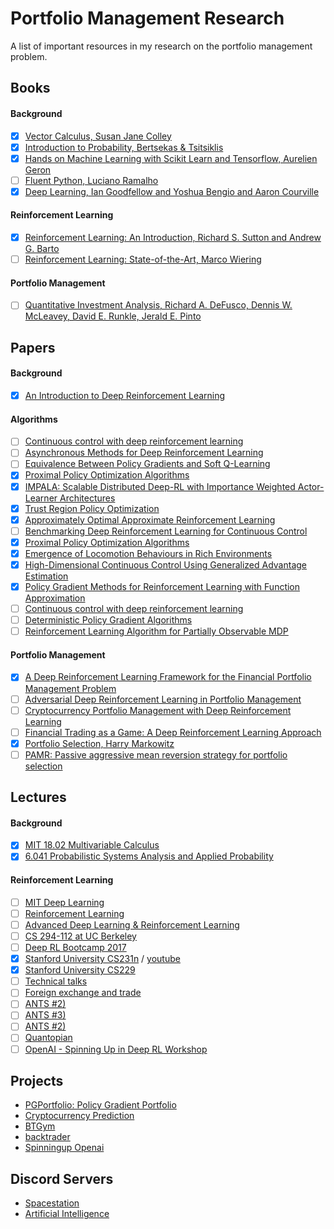 # Portfolio Management Research

A list of important resources in my research on the portfolio management problem.
  
## Books
#### Background
- [x] [Vector Calculus, Susan Jane Colley](/books/Vector%20Calculus.pdf)
- [x] [Introduction to Probability, Bertsekas & Tsitsiklis](/books/Math--Bertsekas_Tsitsiklis_Introduction_to_probability.pdf)
- [x] [Hands on Machine Learning with Scikit Learn and Tensorflow, Aurelien Geron](/books/Hands%20on%20Machine%20Learning%20with%20Scikit%20Learn%20and%20Tensorflow.pdf)
- [ ] [Fluent Python, Luciano Ramalho](http://1.droppdf.com/files/X06AR/fluent-python-2015-.pdf)
- [x] [Deep Learning, Ian Goodfellow and Yoshua Bengio and Aaron Courville](/books/deeplearningbook.pdf)
#### Reinforcement Learning
- [x] [Reinforcement Learning: An Introduction, Richard S. Sutton and Andrew G. Barto](https://web.stanford.edu/class/psych209/Readings/SuttonBartoIPRLBook2ndEd.pdf)
- [ ] [Reinforcement Learning: State-of-the-Art, Marco Wiering](/books/ReinforcementLearningState-of-the-Art.pdf)
#### Portfolio Management
- [ ] [Quantitative Investment Analysis, Richard A. DeFusco, Dennis W. McLeavey, David E. Runkle, Jerald E. Pinto](https://www.amazon.com/Quantitative-Investment-Analysis-Richard-DeFusco/dp/0470052201)

## Papers
#### Background
- [x] [An Introduction to Deep Reinforcement Learning](https://arxiv.org/abs/1811.12560)
#### Algorithms
- [ ] [Continuous control with deep reinforcement learning](https://arxiv.org/abs/1509.02971)
- [ ] [Asynchronous Methods for Deep Reinforcement Learning](https://arxiv.org/abs/1602.01783)
- [ ] [Equivalence Between Policy Gradients and Soft Q-Learning](https://arxiv.org/abs/1704.06440)
- [x] [Proximal Policy Optimization Algorithms](https://arxiv.org/abs/1707.06347)
- [x] [IMPALA: Scalable Distributed Deep-RL with Importance Weighted Actor-Learner Architectures](https://arxiv.org/abs/1802.01561)
- [x] [Trust Region Policy Optimization](https://arxiv.org/abs/1502.05477)
- [x] [Approximately Optimal Approximate Reinforcement Learning](https://people.eecs.berkeley.edu/~pabbeel/cs287-fa09/readings/KakadeLangford-icml2002.pdf)
- [ ] [Benchmarking Deep Reinforcement Learning for Continuous Control](https://arxiv.org/abs/1604.06778)
- [x] [Proximal Policy Optimization Algorithms](https://arxiv.org/abs/1707.06347)
- [x] [Emergence of Locomotion Behaviours in Rich Environments](https://arxiv.org/abs/1707.02286)
- [x] [High-Dimensional Continuous Control Using Generalized Advantage Estimation](https://arxiv.org/abs/1506.02438)
- [x] [Policy Gradient Methods for Reinforcement Learning with Function Approximation](https://papers.nips.cc/paper/1713-policy-gradient-methods-for-reinforcement-learning-with-function-approximation.pdf)
- [ ] [Continuous control with deep reinforcement learning](https://arxiv.org/abs/1509.02971)
- [ ] [Deterministic Policy Gradient Algorithms](http://proceedings.mlr.press/v32/silver14.pdf)
- [ ] [Reinforcement Learning Algorithm for Partially Observable MDP](https://papers.nips.cc/paper/951-reinforcement-learning-algorithm-for-partially-observable-markov-decision-problems.pdf)
#### Portfolio Management
- [x] [A Deep Reinforcement Learning Framework for the Financial Portfolio Management Problem](https://arxiv.org/abs/1706.10059)
- [ ] [Adversarial Deep Reinforcement Learning in Portfolio Management](https://arxiv.org/abs/1808.09940)
- [ ] [Cryptocurrency Portfolio Management with Deep Reinforcement Learning](https://arxiv.org/abs/1612.01277)
- [ ] [Financial Trading as a Game: A Deep Reinforcement Learning Approach](https://arxiv.org/abs/1807.02787)
- [x] [Portfolio Selection, Harry Markowitz](https://www.math.ust.hk/~maykwok/courses/ma362/07F/markowitz_JF.pdf)
- [ ] [PAMR: Passive aggressive mean reversion strategy for portfolio selection](https://link.springer.com/article/10.1007/s10994-012-5281-z)

## Lectures
#### Background
- [x] [MIT 18.02 Multivariable Calculus](https://www.youtube.com/playlist?list=PL4C4C8A7D06566F38)
- [x] [6.041 Probabilistic Systems Analysis and Applied Probability](https://www.youtube.com/playlist?list=PLUl4u3cNGP61MdtwGTqZA0MreSaDybji8)
#### Reinforcement Learning
- [ ] [MIT Deep Learning](https://www.youtube.com/playlist?list=PLrAXtmErZgOeiKm4sgNOknGvNjby9efdf)
- [ ] [Reinforcement Learning](https://www.youtube.com/playlist?list=PL7-jPKtc4r78-wCZcQn5IqyuWhBZ8fOxT)
- [ ] [Advanced Deep Learning & Reinforcement Learning](https://www.youtube.com/playlist?list=PLqYmG7hTraZDNJre23vqCGIVpfZ_K2RZs)
- [ ] [CS 294-112 at UC Berkeley](http://rail.eecs.berkeley.edu/deeprlcourse/)
- [ ] [Deep RL Bootcamp 2017](https://www.youtube.com/playlist?list=PLAdk-EyP1ND8MqJEJnSvaoUShrAWYe51U)
- [x] [Stanford University CS231n](http://cs231n.github.io/) / [youtube](https://www.youtube.com/playlist?list=PLC1qU-LWwrF64f4QKQT-Vg5Wr4qEE1Zxk)
- [x] [Stanford University CS229](https://www.youtube.com/playlist?list=PLA89DCFA6ADACE599)
- [ ] [Technical talks](https://www.youtube.com/playlist?list=PLqYmG7hTraZCuaG0h0DDn_YPleGLLAEkK)
- [ ] [Foreign exchange and trade](https://www.youtube.com/playlist?list=PLSQl0a2vh4HBtIbLlQQw2lmjOUFN8yH9-)
- [ ] [ANTS #2)](https://www.youtube.com/playlist?list=PLn0OLiymPak3lrIErlYVnIc3pGTwgt_ml)
- [ ] [ANTS #3)](https://www.youtube.com/playlist?list=PLn0OLiymPak2G__qvavn3T8k7R8ssKxVr)
- [ ] [ANTS #2)](https://www.youtube.com/playlist?list=PLn0OLiymPak3jjr0hHI9OFXuQyPBQlFdk)
- [ ] [Quantopian](https://www.youtube.com/playlist?list=PLRFLF1OxMm_UL7WUWM31iynp0jMVf_vLW)
- [ ] [OpenAI - Spinning Up in Deep RL Workshop](https://www.youtube.com/watch?v=fdY7dt3ijgY&list=WL&index=23&t=2287s)

## Projects
* [PGPortfolio: Policy Gradient Portfolio](https://github.com/ZhengyaoJiang/PGPortfolio)
* [Cryptocurrency Prediction](https://github.com/Draichi/cryptocurrency_prediction)
* [BTGym](https://github.com/Kismuz/btgym)
* [backtrader](https://github.com/backtrader/backtrader)
* [Spinningup Openai](https://spinningup.openai.com/en/latest/index.html)

## Discord Servers
* [Spacestation](https://discord.gg/uVUSPfc)
* [Artificial Intelligence](https://discord.gg/hcnRRzm)
